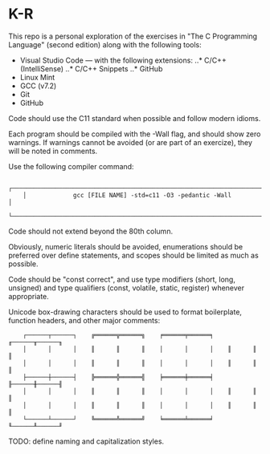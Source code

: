 # K-R

This repo is a personal exploration of the exercises in
"The C Programming Language" (second edition) along with the following tools:

* Visual Studio Code — with the following extensions:
..* C/C++ (IntelliSense)
..* C/C++ Snippets
..* GitHub
* Linux Mint
* GCC (v7.2)
* Git
* GitHub

Code should use the C11 standard when possible and follow modern idioms.

Each program should be compiled with the -Wall flag, and should show zero
warnings. If warnings cannot be avoided (or are part of an exercize), they will
be noted in comments.

Use the following compiler command:
```
    ┌──────────────────────────────────────────────────────────────────────┐
    │             gcc [FILE NAME] -std=c11 -O3 -pedantic -Wall             │
    └──────────────────────────────────────────────────────────────────────┘
```

Code should not extend beyond the 80th column.

Obviously, numeric literals should be avoided, enumerations should be preferred
over define statements, and scopes should be limited as much as possible.

Code should be "const correct", and use type modifiers (short, long, unsigned)
and type qualifiers (const, volatile, static, register) whenever appropriate.

Unicode box-drawing characters should be used to format boilerplate, function
headers, and other major comments:

```
    ┌──────┬──────┐    ╔══════╦══════╗    ╒══════╤══════╕    ╓──────╥──────╖
    │      │      │    ║      ║      ║    │      │      │    ║      ║      ║
    │      │      │    ║      ║      ║    │      │      │    ║      ║      ║
    ├──────┼──────┤    ╠══════╬══════╣    ╞══════╪══════╡    ╟──────╫──────╢
    │      │      │    ║      ║      ║    │      │      │    ║      ║      ║
    │      │      │    ║      ║      ║    │      │      │    ║      ║      ║
    └──────┴──────┘    ╚══════╩══════╝    ╘══════╧══════╛    ╙──────╨──────╜
```

TODO: define naming and capitalization styles.